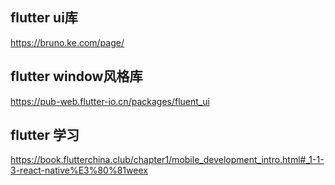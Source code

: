 ## flutter ui库
https://bruno.ke.com/page/

## flutter window风格库
https://pub-web.flutter-io.cn/packages/fluent_ui

## flutter 学习
https://book.flutterchina.club/chapter1/mobile_development_intro.html#_1-1-3-react-native%E3%80%81weex